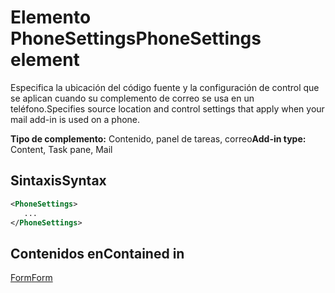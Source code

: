 # <a name="phonesettings-element"></a><span data-ttu-id="d35f2-101">Elemento PhoneSettings</span><span class="sxs-lookup"><span data-stu-id="d35f2-101">PhoneSettings element</span></span>

<span data-ttu-id="d35f2-102">Especifica la ubicación del código fuente y la configuración de control que se aplican cuando su complemento de correo se usa en un teléfono.</span><span class="sxs-lookup"><span data-stu-id="d35f2-102">Specifies source location and control settings that apply when your mail add-in is used on a phone.</span></span>

<span data-ttu-id="d35f2-103">**Tipo de complemento:** Contenido, panel de tareas, correo</span><span class="sxs-lookup"><span data-stu-id="d35f2-103">**Add-in type:** Content, Task pane, Mail</span></span>

## <a name="syntax"></a><span data-ttu-id="d35f2-104">Sintaxis</span><span class="sxs-lookup"><span data-stu-id="d35f2-104">Syntax</span></span>

```XML
<PhoneSettings>
   ...
</PhoneSettings>
```

## <a name="contained-in"></a><span data-ttu-id="d35f2-105">Contenidos en</span><span class="sxs-lookup"><span data-stu-id="d35f2-105">Contained in</span></span>

[<span data-ttu-id="d35f2-106">Form</span><span class="sxs-lookup"><span data-stu-id="d35f2-106">Form</span></span>](form.md)

